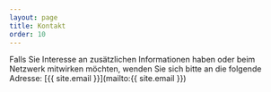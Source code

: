 ```yaml
---
layout: page
title: Kontakt
order: 10
---
```


Falls Sie Interesse an zusätzlichen Informationen haben oder beim Netzwerk mitwirken möchten, wenden Sie sich bitte an die folgende Adresse: [{{ site.email }}](mailto:{{ site.email }})
